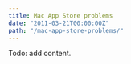 ```yaml
---
title: Mac App Store problems
date: "2011-03-21T00:00:00Z"
path: "/mac-app-store-problems/"
---
```


Todo: add content.